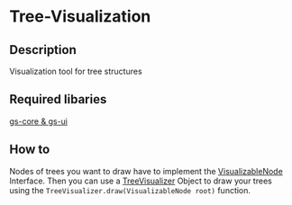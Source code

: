 # Tree-Visualization
## Description
Visualization tool for tree structures

## Required libaries
[gs-core & gs-ui](http://graphstream-project.org/download/)

## How to
Nodes of trees you want to draw have to implement the [VisualizableNode](https://github.com/GerPhoenix/Tree-Visualization/blob/master/src/graphvisualizer/VisualizableNode.java) Interface.
Then you can use a [TreeVisualizer](https://github.com/GerPhoenix/Tree-Visualization/blob/master/src/graphvisualizer/TreeVisualizer.java) Object to draw your trees using the `TreeVisualizer.draw(VisualizableNode root)` function.
